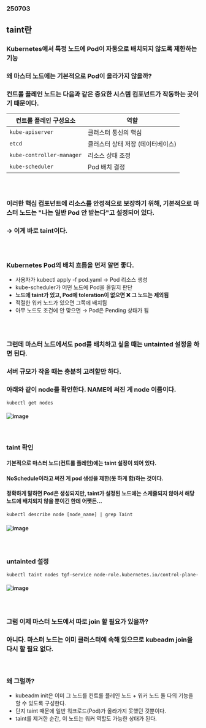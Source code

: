 ### 250703
## taint란
### Kubernetes에서 특정 노드에 Pod이 자동으로 배치되지 않도록 제한하는 기능
### 왜 마스터 노드에는 기본적으로 Pod이 올라가지 않을까?
### 컨트롤 플레인 노드는 다음과 같은 중요한 시스템 컴포넌트가 작동하는 곳이기 때문이다.
| 컨트롤 플레인 구성요소              | 역할                  |
| ------------------------- | ------------------- |
| `kube-apiserver`          | 클러스터 통신의 핵심         |
| `etcd`                    | 클러스터 상태 저장 (데이터베이스) |
| `kube-controller-manager` | 리소스 상태 조정           |
| `kube-scheduler`          | Pod 배치 결정           |

### <br/>

### 이러한 핵심 컴포넌트에 리소스를 안정적으로 보장하기 위해, 기본적으로 마스터 노드는 "나는 일반 Pod 안 받는다"고 설정되어 있다.
### → 이게 바로 taint이다.
### <br/>

### Kubernetes Pod의 배치 흐름을 먼저 알면 좋다.
- 사용자가 kubectl apply -f pod.yaml → Pod 리소스 생성
- kube-scheduler가 어떤 노드에 Pod을 올릴지 판단
- **노드에 taint가 있고, Pod에 toleration이 없으면 ❌ 그 노드는 제외됨**
- 적절한 워커 노드가 있으면 그쪽에 배치됨
- 아무 노드도 조건에 안 맞으면 → Pod은 Pending 상태가 됨
### <br/>

### 그런데 마스터 노드에서도 pod를 배치하고 싶을 때는 untainted 설정을 하면 된다.
### 서버 규모가 작을 때는 충분히 고려할만 하다.
### 아래와 같이 node를 확인한다. NAME에 써진 게 node 이름이다.
```
kubectl get nodes
```
#### ![image](https://github.com/user-attachments/assets/bdfebab4-d2ff-4068-ab82-f23473b5aa79)
#### <br/>

### taint 확인
#### 기본적으로 마스터 노드(컨트롤 플레인)에는 taint 설정이 되어 있다.
#### NoSchedule이라고 써진 게 pod 생성을 제한(못 하게 함)하는 것이다. 
#### 정확하게 말하면 Pod은 생성되지만, taint가 설정된 노드에는 스케줄되지 않아서 해당 노드에 배치되지 않을 뿐이긴 한데 어쨋든...
```
kubectl describe node [node_name] | grep Taint
```
#### ![image](https://github.com/user-attachments/assets/79ba1c16-13fd-462a-aa7e-727b31943247)
### <br/>

### untainted 설정
```
kubectl taint nodes tgf-service node-role.kubernetes.io/control-plane-
```
#### ![image](https://github.com/user-attachments/assets/7834e2b9-9593-4f08-a616-d5b957e1b643)
### <br>

### 그럼 이제 마스터 노드에서 따로 join 할 필요가 있을까?
### 아니다. 마스터 노드는 이미 클러스터에 속해 있으므로 kubeadm join을 다시 할 필요 없다.
#### <br/>

### 왜 그럴까?
- kubeadm init은 이미 그 노드를 컨트롤 플레인 노드 + 워커 노드 둘 다의 기능을 할 수 있도록 구성한다.
- 단지 taint 때문에 일반 워크로드(Pod)가 올라가지 못했던 것뿐이다.
- taint를 제거한 순간, 이 노드는 워커 역할도 가능한 상태가 된다.
